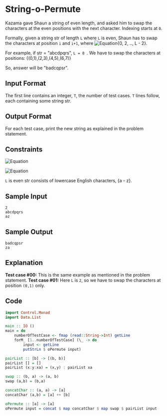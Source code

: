 # String-o-Permute

Kazama gave Shaun a string of even length, and asked him to swap the characters at the even positions with the next character. Indexing starts at `0`.

Formally, given a string str of length `L` where `L` is even, Shaun has to swap the characters at position `i` and `i+1`, where ![Equation](https://render.githubusercontent.com/render/math?math=i\in){0, 2, .., L - 2}.

For example, if str = "abcdpqrs", `L = 8 `. We have to swap the characters at positions:
{(0,1),(2,3),(4,5),(6,7)}

So, answer will be "badcqpsr".

## Input Format

The first line contains an integer, `T`, the number of test cases.
`T` lines follow, each containing some string str.

## Output Format

For each test case, print the new string as explained in the problem statement.

## Constraints

![Equation](https://render.githubusercontent.com/render/math?math=1%20\leq%20T\leq%2010)

![Equation](https://render.githubusercontent.com/render/math?math=1%20<%20L\leq%2010^5)


`L` is even
str consists of lowercase English characters, {a - z}.

## Sample Input

    2
    abcdpqrs
    az
## Sample Output

    badcqpsr
    za
## Explanation

**Test case #00:** This is the same example as mentioned in the problem statement.
**Test case #01:** Here `L` is `2`, so we have to swap the characters at position `(0,1)` only.

## Code

```haskell
import Control.Monad
import Data.List

main :: IO ()
main = do
    numberOfTestCase <- fmap (read::String->Int) getLine
    forM_ [1..numberOfTestCase] (\_ -> do
        input <- getLine
        putStrLn $ oPermute input)

pairList :: [b] -> [(b, b)]
pairList [] = []
pairList (x:y:xa) = (x,y) : pairList xa

swap :: (b, a) -> (a, b)
swap (a,b) = (b,a)

concatChar :: (a, a) -> [a]
concatChar (a,b) = [a] ++ [b]

oPermute :: [a] -> [a]
oPermute input = concat $ map concatChar $ map swap $ pairList input
```